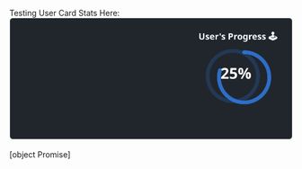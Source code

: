 
  Testing User Card Stats Here:<br>
  ![User Draft Stats](/userCards/draft.svg)

  [object Promise]
